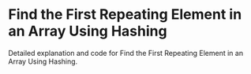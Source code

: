 # Find the First Repeating Element in an Array Using Hashing

Detailed explanation and code for Find the First Repeating Element in an Array Using Hashing.
